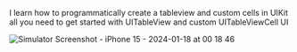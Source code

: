 I learn how to programmatically create a tableview and custom cells in UIKit all you need 
to get started with UITableView and custom UITableViewCell UI

![Simulator Screenshot - iPhone 15 - 2024-01-18 at 00 18 46](https://github.com/furkanwithcode/Custom-Cells-Programmatically/assets/138152979/1d98aeb0-4f49-4f21-9aa1-0646a0866002)
